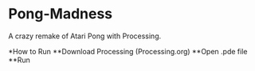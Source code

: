 Pong-Madness
============

A crazy remake of Atari Pong with Processing.

*How to Run
**Download Processing (Processing.org)
**Open .pde file
**Run

